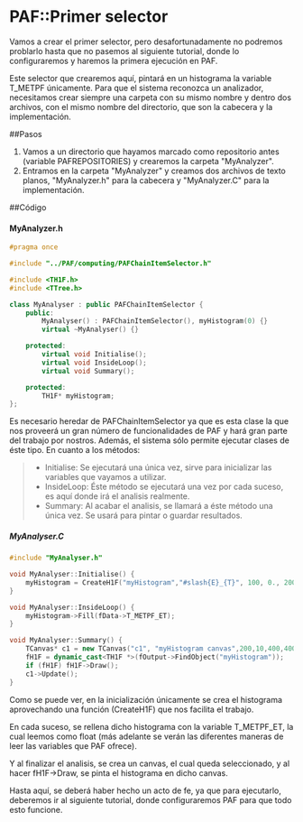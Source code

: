 # PAF::Primer selector

Vamos a crear el primer selector, pero desafortunadamente no podremos problarlo hasta que no pasemos al siguiente tutorial, donde lo configuraremos y haremos la primera ejecución en PAF.

Este selector que crearemos aquí, pintará en un histograma la variable T_METPF únicamente. Para que el sistema reconozca un analizador, necesitamos crear siempre una carpeta con su mismo nombre y dentro dos archivos, con el mismo nombre del directorio, que son la cabecera y la implementación.

##Pasos
1. Vamos a un directorio que hayamos marcado como repositorio antes (variable PAFREPOSITORIES) y crearemos la carpeta "MyAnalyzer". 
2. Entramos en la carpeta "MyAnalyzer" y creamos dos archivos de texto planos, "MyAnalyzer.h" para la cabecera y "MyAnalyzer.C" para la implementación.

##Código
#### MyAnalyzer.h
```cpp
#pragma once

#include "../PAF/computing/PAFChainItemSelector.h"

#include <TH1F.h>
#include <TTree.h>

class MyAnalyser : public PAFChainItemSelector {
	public:
		MyAnalyser() : PAFChainItemSelector(), myHistogram(0) {}
		virtual ~MyAnalyser() {}

	protected:
		virtual void Initialise();
		virtual void InsideLoop();
		virtual void Summary();

	protected:
		TH1F* myHistogram;
};
```
Es necesario heredar de PAFChainItemSelector ya que es esta clase la que nos proveerá un gran número de funcionalidades de PAF y hará gran parte del trabajo por nostros. Además, el sistema sólo permite ejecutar clases de éste tipo. En cuanto a los métodos:
>- Initialise: Se ejecutará una única vez, sirve para inicializar las variables que vayamos a utilizar.
>- InsideLoop: Éste método se ejecutará una vez por cada suceso, es aquí donde irá el analisis realmente.
>- Summary: Al acabar el analisis, se llamará a éste método una única vez. Se usará para pintar o guardar resultados.

##### MyAnalyser.C
```cpp
#include "MyAnalyser.h"

void MyAnalyser::Initialise() {
	myHistogram = CreateH1F("myHistogram","#slash{E}_{T}", 100, 0., 200.);
}

void MyAnalyser::InsideLoop() {
	myHistogram->Fill(fData->T_METPF_ET);
}

void MyAnalyser::Summary() {
    TCanvas* c1 = new TCanvas("c1", "myHistogram canvas",200,10,400,400);
    fH1F = dynamic_cast<TH1F *>(fOutput->FindObject("myHistogram"));
    if (fH1F) fH1F->Draw();
    c1->Update();
}
```

Como se puede ver, en la inicialización únicamente se crea el histograma aprovechando una función (CreateH1F) que nos facilita el trabajo.

En cada suceso, se rellena dicho histograma con la variable T_METPF_ET, la cual leemos como float (más adelante se verán las diferentes maneras de leer las variables que PAF ofrece).

Y al finalizar el analisis, se crea un canvas, el cual queda seleccionado, y al hacer fH1F->Draw, se pinta el histograma en dicho canvas.

Hasta aquí, se deberá haber hecho un acto de fe, ya que para ejecutarlo, deberemos ir al siguiente tutorial, donde configuraremos PAF para que todo esto funcione.